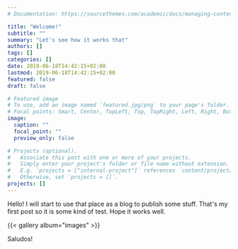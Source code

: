 ```yaml
---
# Documentation: https://sourcethemes.com/academic/docs/managing-content/

title: "Welcome!"
subtitle: ""
summary: "Let's see how it works that"
authors: []
tags: []
categories: []
date: 2019-06-18T14:42:15+02:00
lastmod: 2019-06-18T14:42:15+02:00
featured: false
draft: false

# Featured image
# To use, add an image named `featured.jpg/png` to your page's folder.
# Focal points: Smart, Center, TopLeft, Top, TopRight, Left, Right, BottomLeft, Bottom, BottomRight.
image:
  caption: ""
  focal_point: ""
  preview_only: false

# Projects (optional).
#   Associate this post with one or more of your projects.
#   Simply enter your project's folder or file name without extension.
#   E.g. `projects = ["internal-project"]` references `content/project/deep-learning/index.md`.
#   Otherwise, set `projects = []`.
projects: []
---
```


Hello! I will start to use that place as a blog to publish some stuff. That's my first post so it is some kind of test. Hope it works well.

{{< gallery album="images" >}}

Saludos!
